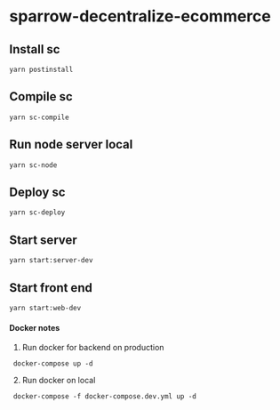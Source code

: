 # sparrow-decentralize-ecommerce

## Install sc
`yarn postinstall`

## Compile sc
`yarn sc-compile`

## Run node server local
`yarn sc-node`

## Deploy sc
`yarn sc-deploy`

## Start server
`yarn start:server-dev`

## Start front end
`yarn start:web-dev`

#### Docker notes
1. Run docker for backend on production
```
 docker-compose up -d
```
2. Run docker on local
```
 docker-compose -f docker-compose.dev.yml up -d
```